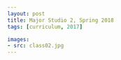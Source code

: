 ```yaml
---
layout: post
title: Major Studio 2, Spring 2018
tags: [curriculum, 2017]

images:
- src: class02.jpg
---
```

